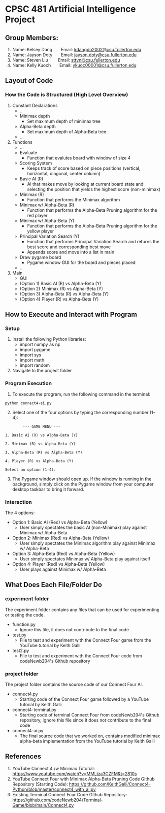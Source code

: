 # CPSC 481 Artificial Intelligence Project

## Group Members:
1. Name: Kelsey Dang&emsp;&emsp;Email: kdangdo2002@csu.fullerton.edu
2. Name: Jayson Doty&emsp;&emsp;Email: jayson.doty@csu.fullerton.edu
3. Name: Steven Liu &emsp;&emsp;Email: sttvn@csu.fullerton.edu
4. Name: Kelly Kuoch&emsp;&emsp;Email: ykuoc00001@csu.fullerton.edu

## Layout of Code

### How the Code is Structured (High Level Overview)

1. Constant Declarations
    - ...
    - Minimax depth
        - Set maximum depth of minimax tree
    - Alpha-Beta depth
        - Set maximum depth of Alpha-Beta tree
    - ...
2. Functions
    - ...
    - Evaluate
        - Function that evalutes board with window of size 4
    - Scoring System
        - Keeps track of score based on piece positions (vertical, horizontal, diagonal, center column)
    - Basic AI (R)
        - AI that makes move by looking at current board state and selecting the position that yields the highest score (non-minimax)
    - Minimax (R)
        - Function that performs the Minimax algorithm 
    - Minimax w/ Alpha-Beta (R)
        - Function that performs the Alpha-Beta Pruning algorithm for the red player
    - Minimax w/ Alpha-Beta (Y)
        - Function that performs the Alpha-Beta Pruning algorithm for the yellow player
    - Principal Variation Search (Y)
        - Function that performs Principal Variation Search and returns the best score and corresponding best move
        - Appends score and move into a list in main
    - Draw pygame board
        - Pygame window GUI for the board and pieces placed
    - ...
3. Main
    - GUI
    - (Option 1) Basic AI (R) vs Alpha-Beta (Y)
    - (Option 2) Minimax (R) vs Alpha-Beta (Y)
    - (Option 3) Alpha-Beta (R) vs Alpha-Beta (Y)
    - (Option 4) Player (R) vs Alpha-Beta (Y)

## How to Execute and Interact with Program

### Setup

1. Install the following Python libraries:
    - import numpy as np
    - import pygame
    - import sys
    - import math
    - import random
2. Navigate to the project folder

### Program Execution

1. To execute the program, run the following command in the terminal:

```console
python connect4-ai.py
```

2. Select one of the four options by typing the corresponding number (1-4):

```console
        --- GAME MENU ---

1. Basic AI (R) vs Alpha-Beta (Y)

2. Minimax (R) vs Alpha-Beta (Y)

3. Alpha-Beta (R) vs Alpha-Beta (Y)

4. Player (R) vs Alpha-Beta (Y)

Select an option (1-4): 
```

3. The Pygame window should open up. If the window is running in the background, simply click on the Pygame window from your computer desktop taskbar to bring it forward.

### Interaction

The 4 options:
- Option 1: Basic AI (Red) vs Alpha-Beta (Yellow)
    - User simply spectates the basic AI (non-Minimax) play against Minimax w/ Alpha-Beta
- Option 2: Minimax (Red) vs Alpha-Beta (Yellow)
    - User simply spectates the Minimax algorithm play against Minimax w/ Alpha-Beta
- Option 3: Alpha-Beta (Red) vs Alpha-Beta (Yellow)
    - User simply spectates Minimax w/ Alpha-Beta play against itself
- Option 4: Player (Red) vs Alpha-Beta (Yellow)
    - User plays against Minimax w/ Alpha-Beta

## What Does Each File/Folder Do

### experiment folder

The experiment folder contains any files that can be used for experimenting or testing the code.
- function.py
    - Ignore this file, it does not contribute to the final code
- test.py
    - File to test and experiment with the Connect Four game from the YouTube tutorial by Keith Galli
- test2.py
    - File to test and experiment with the Connect Four code from codeNewb204's Github repository

### project folder

The project folder contains the source code of our Connect Four AI.
- connect4.py
    - Starting code of the Connect Four game followed by a YouTube tutorial by Keith Galli
- connect4-terminal.py
    - Starting code of terminal Connect Four from codeNewb204's Github repository, ignore this file since it does not contribute to the final code
- connect4-ai.py
    - The final source code that we worked on, contains modified minimax alpha-beta implementation from the YouTube tutorial by Keith Galli

## References
1. YouTube Connect 4 /w Minimax Tutorial: https://www.youtube.com/watch?v=MMLtza3CZFM&t=2810s 
2. YouTube Connect Four with Minimax Alpha-Beta Pruning Code Github Repository (Starting Code): https://github.com/KeithGalli/Connect4-Python/blob/master/connect4_with_ai.py 
3. Existing Terminal Connect Four Code Github Repository: https://github.com/codeNewb204/Terminal-Game/blob/main/Connect4.py 